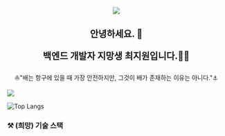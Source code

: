 <div style="text-align:center"><img src="https://lh3.google.com/u/0/d/1YxAvtpTSbwG-Gw0wQ0OmMsHBkw5xK5az=w1438-h1312-iv1"></div>

<h2 align="center"> 안녕하세요. 👋

백엔드 개발자 지망생 최지원입니다.👩‍💻</h2>



<p align="center">⛵"배는 항구에 있을 때 가장 안전하지만, 그것이 배가 존재하는 이유는 아니다."⚓</p>

![](https://github-readme-stats.vercel.app/api?username=chjw956&theme=vue&show_icons=true)

![Top Langs](https://github-readme-stats.vercel.app/api/top-langs/?username=chjw956&layout=compact)

### 

### ⚒ (희망) 기술 스택

